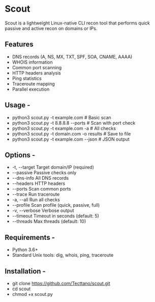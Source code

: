 # Scout

Scout is a lightweight Linux-native CLI recon tool that performs quick passive and active recon on domains or IPs.

## Features

- DNS records (A, NS, MX, TXT, SPF, SOA, CNAME, AAAA)
- WHOIS information
- Common port scanning
- HTTP headers analysis
- Ping statistics
- Traceroute mapping
- Parallel execution

## Usage - 

- python3 scout.py -t example.com            # Basic scan
- python3 scout.py -t 8.8.8.8 --ports        # Scan with port check
- python3 scout.py -t example.com -a         # All checks
- python3 scout.py -t domain.com -o results  # Save to file
- python3 scout.py -t example.com --json     # JSON output

## Options - 

- -t, --target      Target domain/IP (required)
- --passive         Passive checks only
- --dns-info        All DNS records
- --headers         HTTP headers
- --ports           Scan common ports
- --trace           Run traceroute
- -a, --all         Run all checks
- --profile         Scan profile (quick, passive, full)
- -v, --verbose     Verbose output
- --timeout         Timeout in seconds (default: 5)
- --threads         Max threads (default: 10)

## Requirements - 

- Python 3.6+
- Standard Unix tools: dig, whois, ping, traceroute

## Installation - 

- git clone https://github.com/Tecttano/scout.git
- cd scout
- chmod +x scout.py
